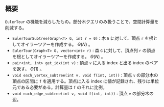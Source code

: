 ## 概要

`EulerTour` の機能を減らしたもの。部分木クエリのみ扱うことで、空間計算量を削減する。

- `EulerTourSubtree(Graph<T> G, int r = 0)` : 木 `G` に対して、頂点 `r` を根としてオイラーツアーを作成する。 $\Theta(N)$ 。
- `EulerTour(Graph<T> G, vector<int> r)` : 森 `G` に対して、頂点列 `r` の頂点を根としてオイラーツアーを作成する。 $\Theta(N)$ 。
- `pair<int, int> get_idx(int v)` : 頂点 `v` に入る index と出る index のペアを返す。 $\Theta(1)$ 。
- `void each_vertex_subtree(int v, void f(int, int))` : 頂点 `v` の部分木の頂点の区間に `f` を適用する。頂点に入る index に値が記録され、残りは単位元である必要がある。計算量は `f` のそれに比例。
- `void each_edge_subtree(int v, void f(int, int))` : 頂点 `v` の部分木の辺。
